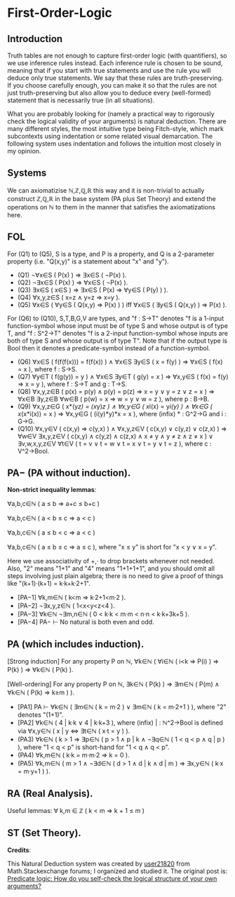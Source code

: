 # First-Order-Logic

## Introduction

Truth tables are not enough to capture first-order logic (with quantifiers), so we use inference rules instead. Each inference rule is chosen to be sound, meaning that if you start with true statements and use the rule you will deduce only true statements. We say that these rules are truth-preserving. If you choose carefully enough, you can make it so that the rules are not just truth-preserving but also allow you to deduce every (well-formed) statement that is necessarily true (in all situations).

What you are probably looking for (namely a practical way to rigorously check the logical validity of your arguments) is natural deduction. There are many different styles, the most intuitive type being Fitch-style, which mark subcontexts using indentation or some related visual demarcation. The following system uses indentation and follows the intuition most closely in my opinion. 

## Systems

We can axiomatizise ℕ,ℤ,ℚ,ℝ this way and it is non-trivial to actually construct ℤ,ℚ,ℝ in the base system (PA plus Set Theory) and extend the operations on ℕ to them in the manner that satisfies the axiomatizations here.

## FOL

For (Q1) to (Q5), S is a type, and P is a property, and Q is a 2-parameter property (i.e. "Q(x,y)" is a statement about "x" and "y").
- (Q1) ¬∀x∈S ( P(x) ) ⇒ ∃x∈S ( ¬P(x) ). 
- (Q2) ¬∃x∈S ( P(x) ) ⇒ ∀x∈S ( ¬P(x) ). 
- (Q3) ∃x∈S ( x∈S ) ⇒ ∃x∈S ( P(x) ⇒ ∀y∈S ( P(y) ) ). 
- (Q4) ∀x,y,z∈S ( x=z ∧ y=z ⇒ x=y ). 
- (Q5) ∀x∈S ( ∀y∈S ( Q(x,y) ⇒ P(x) ) ) iff ∀x∈S ( ∃y∈S ( Q(x,y) ) ⇒ P(x) ).

For (Q6) to (Q10), S,T,B,G,V are types, and "f : S→T" denotes "f is a 1-input function-symbol whose input must be of type S and whose output is of type T, and "f : S^2→T" denotes "f is a 2-input function-symbol whose inputs are both of type S and whose output is of type T". Note that if the output type is Bool then it denotes a predicate-symbol instead of a function-symbol.
- (Q6) ∀x∈S ( f(f(f(x))) = f(f(x)) ) ∧ ∀x∈S ∃y∈S ( x = f(y) ) ⇒ ∀x∈S ( f(x) = x ), where f : S→S. 
- (Q7) ∀y∈T ( f(g(y)) = y ) ∧ ∀x∈S ∃y∈T ( g(y) = x ) ⇒ ∀x,y∈S ( f(x) = f(y) ⇒ x = y ), where f : S→T and g : T→S. 
- (Q8) ∀x,y,z∈B ( p(x) = p(y) ∧ p(y) = p(z) ⇒ x = y ∨ y = z ∨ z = x ) ⇒ ∀x∈B ∃y,z∈B ∀w∈B ( p(w) = x ⇒ w = y ∨ w = z ), where p : B→B.
- (Q9) ∀x,y,z∈G ( x*(y*z) = (x*y)*z ) ∧ ∀x,y∈G ( x*i(x) = y*i(y) ) ∧ ∀x∈G ( x*(x*i(x)) = x ) ⇒ ∀x,y∈G ( (i(y)*y)*x = x ), where (infix) * : G^2→G and i : G→G. 
- (Q10) ∀x,y∈V ( c(x,y) ⇒ c(y,x) ) ∧ ∀x,y,z∈V ( c(x,y) ∨ c(y,z) ∨ c(z,x) ) ⇒ ∀w∈V ∃x,y,z∈V ( c(x,y) ∧ c(y,z) ∧ c(z,x) ∧ x ≠ y ∧ y ≠ z ∧ z ≠ x ) ∨ ∃v,w,x,y,z∈V ∀t∈V ( t = v ∨ t = w ∨ t = x ∨ t = y ∨ t = z ), where c : V^2→Bool.

## PA− (PA without induction). 

**Non-strict inequality lemmas**:

∀a,b,c∈ℕ ( a ≤ b ⇒ a+c ≤ b+c )

∀a,b,c∈ℕ ( a < b ≤ c ⇒ a < c ) 

∀a,b,c∈ℕ ( a ≤ b < c ⇒ a < c ) 

∀a,b,c∈ℕ ( a ≤ b ≤ c ⇒ a ≤ c ), where "x ≤ y" is short for "x < y ∨ x = y".

Here we use associativity of +,· to drop brackets whenever not needed. Also, "2" means "1+1" and "4" means "1+1+1+1", and you should omit all steps involving just plain algebra; there is no need to give a proof of things like "(k+1)·(k+1) = k·k+k·2+1".

- [PA−1] ∀k,m∈ℕ ( k<m ⇒ k·2+1<m·2 ). 
- [PA−2] ¬∃x,y,z∈ℕ ( 1<x<y<z<4 ). 
- [PA−3] ∀k∈ℕ ¬∃m,n∈ℕ ( 0 < k·k < m·m < n·n < k·k+3k+5 ). 
- [PA−4] PA− ⊢ No natural is both even and odd.

## PA (which includes induction).

[Strong induction] For any property P on ℕ, ∀k∈ℕ ( ∀i∈ℕ ( i<k ⇒ P(i) ) ⇒ P(k) ) ⇒ ∀k∈ℕ ( P(k) ).

[Well-ordering] For any property P on ℕ, ∃k∈ℕ ( P(k) ) ⇒ ∃m∈ℕ ( P(m) ∧ ∀k∈ℕ ( P(k) ⇒ k≥m ) ).

- [PA1] PA ⊢ ∀k∈ℕ ( ∃m∈ℕ ( k = m·2 ) ∨ ∃m∈ℕ ( k = m·2+1 ) ), where "2" denotes "(1+1)". 
- [PA2] ∀k∈ℕ ( 4 | k·k ∨ 4 | k·k+3 ), where (infix) | : ℕ^2→Bool is defined via ∀x,y∈ℕ ( x | y ⇔ ∃t∈ℕ ( x·t = y ) ). 
- (PA3) ∀k∈ℕ ( k > 1 ⇒ ∃p∈ℕ ( p > 1 ∧ p | k ∧ ¬∃q∈ℕ ( 1 < q < p ∧ q | p ) ), where "1 < q < p" is short-hand for "1 < q ∧ q < p". 
- (PA4) ∀k,m∈ℕ ( k·k = m·m·2 ⇒ k = 0 ). 
- (PA5) ∀k,m∈ℕ ( m > 1 ∧ ¬∃d∈ℕ ( d > 1 ∧ d | k ∧ d | m ) ⇒ ∃x,y∈ℕ ( k·x = m·y+1 ) ).

## RA (Real Analysis).

Useful lemmas:
∀ k,m ∈ ℤ ( k < m ⇒ k + 1 ≤ m )

## ST (Set Theory).

**Credits**:

This Natural Deduction system was created by [user21820](https://math.stackexchange.com/users/21820/user21820) from Math.Stackexchange forums; I organized and studied it. The original post is: [Predicate logic: How do you self-check the logical structure of your own arguments?](https://math.stackexchange.com/questions/1681857/predicate-logic-how-do-you-self-check-the-logical-structure-of-your-own-argumen)
